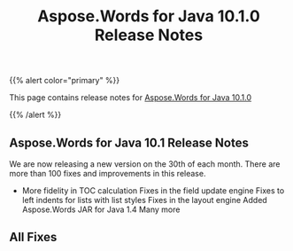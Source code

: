 ﻿---
title: Aspose.Words for Java 10.1.0 Release Notes
articleTitle: Aspose.Words for Java 10.1.0 Release Notes
linktitle: Aspose.Words for Java 10.1.0 Release Notes
description: "Aspose.Words for Java 10.1.0 Release Notes – the latest updates and fixes."
type: docs
weight: 70
url: /java/aspose-words-for-java-10-1-0-release-notes/
---

{{% alert color="primary" %}}

This page contains release notes for [Aspose.Words for Java 10.1.0](https://downloads.aspose.com/words/java/new-releases/aspose.words-for-java-10.1.0/)

{{% /alert %}}

## Aspose.Words for Java 10.1 Release Notes

We are now releasing a new version on the 30th of each month. There are more than 100 fixes and improvements in this release. 

- More fidelity in TOC calculation
  Fixes in the field update engine 
  Fixes to left indents for lists with list styles 
  Fixes in the layout engine 
  Added Aspose.Words JAR for Java 1.4 
  Many more 


## All Fixes
